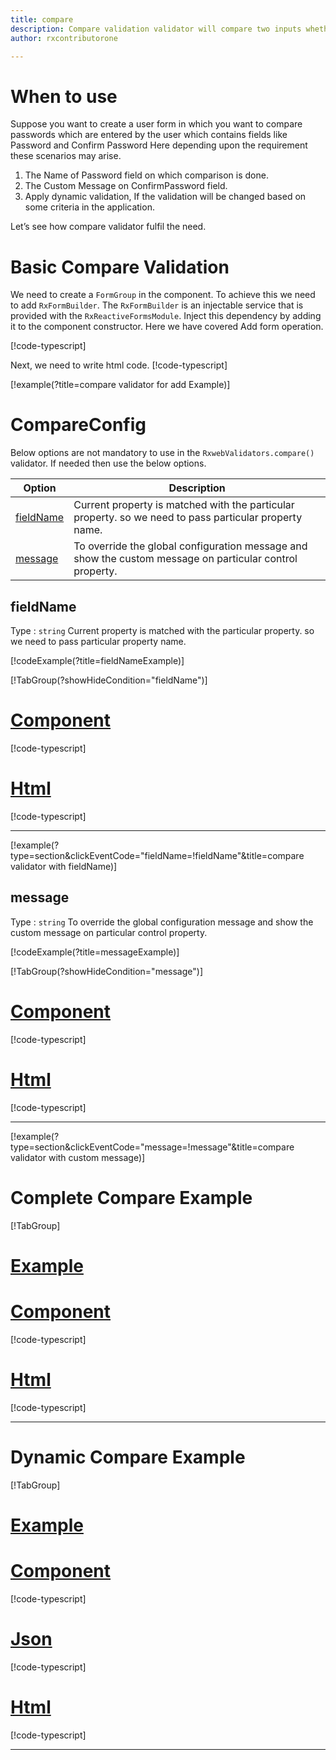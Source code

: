 ```yaml
---
title: compare 
description: Compare validation validator will compare two inputs whether they are same or not.
author: rxcontributorone

--- 
```

# When to use
Suppose you want to create a user form in which you want to compare passwords which are entered by the user which contains fields like Password and Confirm Password Here depending upon the requirement these scenarios may arise.
1.	The Name of Password field on which comparison is done.
2.  The Custom Message on ConfirmPassword field.  
3.	Apply dynamic validation, If the validation will be changed based on some criteria in the application.

Let’s see how compare validator fulfil the need.

# Basic Compare Validation 
We need to create a `FormGroup` in the component. To achieve this we need to add `RxFormBuilder`. The `RxFormBuilder` is an injectable service that is provided with the `RxReactiveFormsModule`. Inject this dependency by adding it to the component constructor.
Here we have covered Add form operation.

[!code-typescript[](\assets\examples\reactive-form-validators\validators\compare\add\compare-add.component.ts?type=section)]

Next, we need to write html code.
[!code-typescript[](\assets\examples\reactive-form-validators\validators\compare\add\compare-add.component.html?type=section)]

[!example(?title=compare validator for add Example)]
<app-compare-add-validator></app-compare-add-validator>

# CompareConfig
Below options are not mandatory to use in the `RxwebValidators.compare()` validator. If needed then use the below options.

|Option | Description |
|--- | ---- |
|[fieldName](#fieldName) | Current property is matched with the particular property. so we need to pass particular property name. |
|[message](#message) | To override the global configuration message and show the custom message on particular control property. |

 
## fieldName 
Type :  `string` 
Current property is matched with the particular property. so we need to pass particular property name.

[!codeExample(?title=fieldNameExample)]

[!TabGroup(?showHideCondition="fieldName")]
# [Component](#tab\fieldNameComponent)
[!code-typescript[](\assets\examples\reactive-form-validators\validators\compare\fieldName\compare-field-name.component.ts)]
# [Html](#tab\fieldNameHtml)
[!code-typescript[](\assets\examples\reactive-form-validators\validators\compare\fieldName\compare-field-name.component.html)]
***

[!example(?type=section&clickEventCode="fieldName=!fieldName"&title=compare validator with fieldName)]
<app-compare-fieldName-validator></app-compare-fieldName-validator>

## message
Type :  `string` 
To override the global configuration message and show the custom message on particular control property.

[!codeExample(?title=messageExample)]

[!TabGroup(?showHideCondition="message")]
# [Component](#tab\messageComponent)
[!code-typescript[](\assets\examples\reactive-form-validators\validators\compare\message\compare-message.component.ts)]
# [Html](#tab\messageHtml)
[!code-typescript[](\assets\examples\reactive-form-validators\validators\compare\message\compare-message.component.html)]
***

[!example(?type=section&clickEventCode="message=!message"&title=compare validator with custom message)]
<app-compare-message-validator></app-compare-message-validator>

# Complete Compare Example
[!TabGroup]
# [Example](#tab\completeexample)
<app-compare-complete-validator></app-compare-complete-validator>
# [Component](#tab\completecomponent)
[!code-typescript[](\assets\examples\reactive-form-validators\validators\compare\complete\compare-complete.component.ts)]
# [Html](#tab\completehtml)
[!code-typescript[](\assets\examples\reactive-form-validators\validators\compare\complete\compare-complete.component.html)]
***

# Dynamic Compare Example
[!TabGroup]
# [Example](#tab\dynamicexample)
<app-compare-dynamic-validator></app-compare-dynamic-validator>
# [Component](#tab\dynamiccomponent)
[!code-typescript[](\assets\examples\reactive-form-validators\validators\compare\dynamic\compare-dynamic.component.ts)]
 # [Json](#tab\dynamicjson)
[!code-typescript[](\assets\examples\reactive-form-validators\validators\compare\dynamic\dynamic.json)]
# [Html](#tab\dynamichtml)
[!code-typescript[](\assets\examples\reactive-form-validators\validators\compare\dynamic\compare-dynamic.component.html)]
***